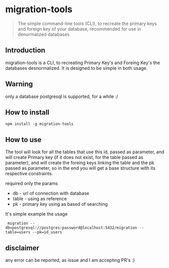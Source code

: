 # migration-tools
> The simple command-line tools (CLI), to recreate the primary keys and foreign key of your database, recommended for use in denormalized databases

## Introduction

migration-tools is a CLI, to recreating Primary Key's and Foreing Key's the databases desnormalized.
It is designed to be simple in both usage.

## Warning
only a database postgresql is supported, for a while :/

## How to install

` npm install -g migration-tools `

## How to use

The tool will look for all the tables that use this id, passed as parameter,
and will create Primary key (if it does not exist, for the table passed as parameter),
and will create the foreing keys linking the table and the pk passed as parameter,
so in the end you will get a base structure with its respective constraints.

required only the params

* db - url of connection with database
* table - using as reference
* pk - primary key using as based of searching

It's simple example the usage
```
 migration --db=postgresql://postgres:password@localhost:5432/migration --table=users --pk=id_users
```
## disclaimer
any error can be reported, as issue and I am accepting PR's :)
